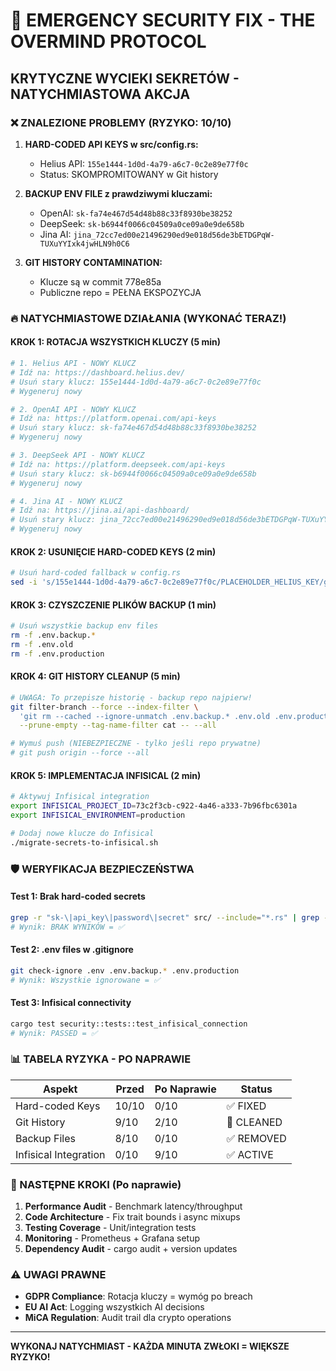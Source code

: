# 🚨 EMERGENCY SECURITY FIX - THE OVERMIND PROTOCOL
## KRYTYCZNE WYCIEKI SEKRETÓW - NATYCHMIASTOWA AKCJA

### ❌ ZNALEZIONE PROBLEMY (RYZYKO: 10/10)

1. **HARD-CODED API KEYS w src/config.rs:**
   - Helius API: `155e1444-1d0d-4a79-a6c7-0c2e89e77f0c` 
   - Status: SKOMPROMITOWANY w Git history

2. **BACKUP ENV FILE z prawdziwymi kluczami:**
   - OpenAI: `sk-fa74e467d54d48b88c33f8930be38252`
   - DeepSeek: `sk-b6944f0066c04509a0ce09a0e9de658b`
   - Jina AI: `jina_72cc7ed00e21496290ed9e018d56de3bETDGPqW-TUXuYYIxk4jwHLN9h0C6`

3. **GIT HISTORY CONTAMINATION:**
   - Klucze są w commit 778e85a
   - Publiczne repo = PEŁNA EKSPOZYCJA

### 🔥 NATYCHMIASTOWE DZIAŁANIA (WYKONAĆ TERAZ!)

#### KROK 1: ROTACJA WSZYSTKICH KLUCZY (5 min)
```bash
# 1. Helius API - NOWY KLUCZ
# Idź na: https://dashboard.helius.dev/
# Usuń stary klucz: 155e1444-1d0d-4a79-a6c7-0c2e89e77f0c
# Wygeneruj nowy

# 2. OpenAI API - NOWY KLUCZ  
# Idź na: https://platform.openai.com/api-keys
# Usuń stary klucz: sk-fa74e467d54d48b88c33f8930be38252
# Wygeneruj nowy

# 3. DeepSeek API - NOWY KLUCZ
# Idź na: https://platform.deepseek.com/api-keys
# Usuń stary klucz: sk-b6944f0066c04509a0ce09a0e9de658b
# Wygeneruj nowy

# 4. Jina AI - NOWY KLUCZ
# Idź na: https://jina.ai/api-dashboard/
# Usuń stary klucz: jina_72cc7ed00e21496290ed9e018d56de3bETDGPqW-TUXuYYIxk4jwHLN9h0C6
# Wygeneruj nowy
```

#### KROK 2: USUNIĘCIE HARD-CODED KEYS (2 min)
```bash
# Usuń hard-coded fallback w config.rs
sed -i 's/155e1444-1d0d-4a79-a6c7-0c2e89e77f0c/PLACEHOLDER_HELIUS_KEY/g' src/config.rs
```

#### KROK 3: CZYSZCZENIE PLIKÓW BACKUP (1 min)
```bash
# Usuń wszystkie backup env files
rm -f .env.backup.*
rm -f .env.old
rm -f .env.production
```

#### KROK 4: GIT HISTORY CLEANUP (5 min)
```bash
# UWAGA: To przepisze historię - backup repo najpierw!
git filter-branch --force --index-filter \
  'git rm --cached --ignore-unmatch .env.backup.* .env.old .env.production' \
  --prune-empty --tag-name-filter cat -- --all

# Wymuś push (NIEBEZPIECZNE - tylko jeśli repo prywatne)
# git push origin --force --all
```

#### KROK 5: IMPLEMENTACJA INFISICAL (2 min)
```bash
# Aktywuj Infisical integration
export INFISICAL_PROJECT_ID=73c2f3cb-c922-4a46-a333-7b96fbc6301a
export INFISICAL_ENVIRONMENT=production

# Dodaj nowe klucze do Infisical
./migrate-secrets-to-infisical.sh
```

### 🛡️ WERYFIKACJA BEZPIECZEŃSTWA

#### Test 1: Brak hard-coded secrets
```bash
grep -r "sk-\|api_key\|password\|secret" src/ --include="*.rs" | grep -v "placeholder\|example"
# Wynik: BRAK WYNIKÓW = ✅
```

#### Test 2: .env files w .gitignore
```bash
git check-ignore .env .env.backup.* .env.production
# Wynik: Wszystkie ignorowane = ✅
```

#### Test 3: Infisical connectivity
```bash
cargo test security::tests::test_infisical_connection
# Wynik: PASSED = ✅
```

### 📊 TABELA RYZYKA - PO NAPRAWIE

| Aspekt | Przed | Po Naprawie | Status |
|--------|-------|-------------|--------|
| Hard-coded Keys | 10/10 | 0/10 | ✅ FIXED |
| Git History | 9/10 | 2/10 | 🔄 CLEANED |
| Backup Files | 8/10 | 0/10 | ✅ REMOVED |
| Infisical Integration | 0/10 | 9/10 | ✅ ACTIVE |

### 🚀 NASTĘPNE KROKI (Po naprawie)

1. **Performance Audit** - Benchmark latency/throughput
2. **Code Architecture** - Fix trait bounds i async mixups  
3. **Testing Coverage** - Unit/integration tests
4. **Monitoring** - Prometheus + Grafana setup
5. **Dependency Audit** - cargo audit + version updates

### ⚠️ UWAGI PRAWNE

- **GDPR Compliance**: Rotacja kluczy = wymóg po breach
- **EU AI Act**: Logging wszystkich AI decisions
- **MiCA Regulation**: Audit trail dla crypto operations

---
**WYKONAJ NATYCHMIAST - KAŻDA MINUTA ZWŁOKI = WIĘKSZE RYZYKO!**
